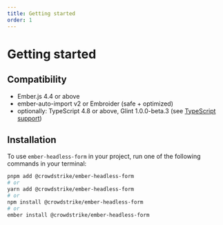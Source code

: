 ```yaml
---
title: Getting started
order: 1
---
```


# Getting started

## Compatibility

- Ember.js 4.4 or above
- ember-auto-import v2 or Embroider (safe + optimized)
- optionally: TypeScript 4.8 or above, Glint 1.0.0-beta.3 (see [TypeScript support](./typescript/index.md))

## Installation

To use `ember-headless-form` in your project, run one of the following commands in your terminal:

```bash
pnpm add @crowdstrike/ember-headless-form
# or
yarn add @crowdstrike/ember-headless-form
# or
npm install @crowdstrike/ember-headless-form
# or
ember install @crowdstrike/ember-headless-form
```
